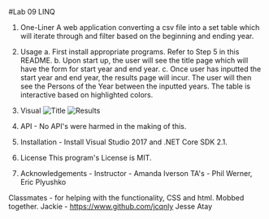 #Lab 09 LINQ

1. One-Liner
A web application converting a csv file into a set table which will iterate through and filter based on the beginning and ending year.

2. Usage
	a. First install appropriate programs. Refer to Step 5 in this README. 
	b. Upon start up, the user will see the title page which will have the form for start year and end year. 
	c. Once user has inputted the start year and end year, the results page will incur. The user will then see the Persons of the Year between the inputted years. The table is interactive based on highlighted colors.

3. Visual
![Title](\asset\TimePersonResults.JPG)
![Results](\asset\TimePersonResults.JPG)

4. API - No API's were harmed in the making of this.

5. Installation -  Install Visual Studio 2017 and .NET Core SDK 2.1.

6. License This program's License is MIT.

7. Acknowledgements - 
Instructor - Amanda Iverson
TA's - Phil Werner, Eric Plyushko

Classmates - for helping with the functionality, CSS and html. Mobbed together.
Jackie - https://www.github.com/jcqnly
Jesse Atay